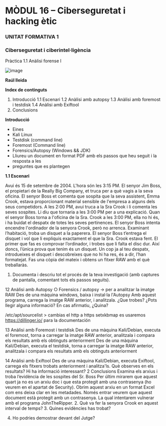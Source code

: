 # MÒDUL 16 – Ciberseguretat i hacking ètic
### UNITAT FORMATIVA 1
### Ciberseguretat i ciberintel·ligència
Pràctica 1.1
Anàlisi forense I

![image](https://user-images.githubusercontent.com/97160811/189935594-25ad99fd-58b7-4a99-a619-1e830f504605.png)


**Raúl lleida**

**Index de continguts**
1. Introducció
1.1 Escenari
1.2 Anàlisi amb autopsy
1.3 Anàlisi amb foremost i testdisk
1.4 Anàlisi amb Exiftool
2. Conclusions

**Introducció**
- Eines
- Kali Linux
- Testdisk (command line)
- Foremost (Command line)
- Forensics/Autopsy (Windows && JDK)
- Lliureu un document en format PDF amb els passos que heu seguit i la resposta a les
- preguntes que es plantegen

**1.1 Escenari**

Avui és 15 de setembre de 2004. L'hora són les 3:15 PM. El senyor Jim Boss, el
propietari de la Really Big Company, et truca per a què vagis a la seva oficina. El
senyor Boss et comenta que sospita que la seva assistent, Emma Crook, estava
proporcionant material sensible de l'empresa a alguns dels seus competidors.
A les 2:00 PM, avui truca a la Sra Crook i li comenta les seves sospites. Li diu que
tornaria a les 3:00 PM per a una explicació. 
Quan el senyor Boss torna a l'oficina de la Sra. Crook a les 3:00 PM, ella no hi és, i ha buidat el despatx de totes les seves pertinences. 
El senyor Boss intenta encendre l'ordinador de la senyora Crook, però no
arrenca. Examinant l’habitació, troba un disquet a la paperera. 
El senyor Boss t’entrega el disquet i vol que li expliquis exactament el que la Sra. Crook estava fent. El primer que fas es comprovar l’ordinador, i trobes que li falta el disc dur. Així doncs, l’única prova que tenim és un disquet. Un cop ja al teu despatx,
introdueixes el disquet i descobreixes que no hi ha res, és a dir, l’han formatejat.
Fas una còpia del mateix i obtens un fitxer RAW amb el què treballaràs.

1. Documenta i descriu tot el procés de la teva investigació (amb captures de
pantalla, comentant tots els passos seguits).







12
Anàlisi amb Autopsy
○ Forensics / autopsy → per a analitzar la imatge RAW
Des de una máquina windows, baixa i instal·la l'Autopsy
Amb aquest programa, carrega la imatge RAW anterior, i analitzala.
¿Que trobes?
¿Pots llegir alguna informació? En cas afirmatiu, ¿Quina?


/etc/apt/sourcelist > cambias el http a  https
setxkbmap es
usaremos https://dillinger.io/ para la documentación


13
Anàlisi amb Foremost i testdisk
Des de una màquina Kali/Debian, executa el foremost, torna a carregar la imatge RAW
anterior, analitzala i compara els resultats amb els obtinguts anteriorment
Des de una màquina Kali/Debian, executa el testdisk, torna a carregar la imatge RAW
anterior, analitzala i compara els resultats amb els obtinguts anteriorment

14
Anàlisi amb Exiftool
Des de una màquina Kali/Debian, executa Exiftool, carrega els fitxers trobats
anteriorment i analitza'ls.
Què observes en els resultats?
Hi ha informació interessant?
2
Conclusions
Examina els arxius i troba l’evidència de les sospites del Sr. Boss
Per últim mirarem que aquest quart ja no es un arxiu doc i que esta protegit amb una
contrasenya (ho veurem en el apartat de Security).
Obrim aquest arxiu en un format Excel com ens deixa clar en les metadades. Només
entrar veurem que aquest document està protegit amb un contrasenya. La qual intentarem
vulnerar amb el programa JohnTheRipper.
2. Què va fer la senyora Crook en aquest interval de temps?
3. Quines evidències has trobat?

4. Ho podries demostrar devant del Jutge?
